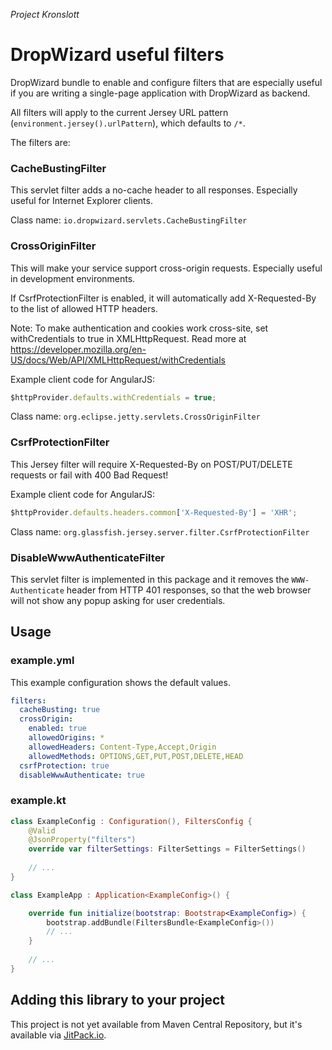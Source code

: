 *Project Kronslott*
# DropWizard useful filters
DropWizard bundle to enable and configure filters that are especially useful 
if you are writing a single-page application with DropWizard as backend.

All filters will apply to the current Jersey URL pattern
(`environment.jersey().urlPattern`), which defaults to `/*`.

The filters are:

### CacheBustingFilter
This servlet filter adds a no-cache header to all responses. Especially useful
for Internet Explorer clients.

Class name: `io.dropwizard.servlets.CacheBustingFilter`

### CrossOriginFilter
This will make your service support cross-origin requests. Especially useful 
in development environments.
 
If CsrfProtectionFilter is enabled, it will automatically add X-Requested-By
to the list of allowed HTTP headers.
 
Note: To make authentication and cookies work cross-site, set withCredentials
to true in XMLHttpRequest. Read more at
https://developer.mozilla.org/en-US/docs/Web/API/XMLHttpRequest/withCredentials

Example client code for AngularJS:

```javascript
$httpProvider.defaults.withCredentials = true;
```

Class name: `org.eclipse.jetty.servlets.CrossOriginFilter`

### CsrfProtectionFilter
This Jersey filter will require X-Requested-By on POST/PUT/DELETE requests
or fail with 400 Bad Request!

Example client code for AngularJS:

```javascript
$httpProvider.defaults.headers.common['X-Requested-By'] = 'XHR';
```

Class name: `org.glassfish.jersey.server.filter.CsrfProtectionFilter`


### DisableWwwAuthenticateFilter
This servlet filter is implemented in this package and it removes the 
`WWW-Authenticate` header from HTTP 401 responses, so that the web browser
will not show any popup asking for user credentials.

## Usage

### example.yml

This example configuration shows the default values.

```yaml
filters:
  cacheBusting: true
  crossOrigin:
    enabled: true
    allowedOrigins: *
    allowedHeaders: Content-Type,Accept,Origin
    allowedMethods: OPTIONS,GET,PUT,POST,DELETE,HEAD
  csrfProtection: true
  disableWwwAuthenticate: true
```

### example.kt

```kotlin
class ExampleConfig : Configuration(), FiltersConfig {
    @Valid
    @JsonProperty("filters")
    override var filterSettings: FilterSettings = FilterSettings()
   
    // ...
}

class ExampleApp : Application<ExampleConfig>() {

    override fun initialize(bootstrap: Bootstrap<ExampleConfig>) {
        bootstrap.addBundle(FiltersBundle<ExampleConfig>())
        // ...
    }
    
    // ...
}    
```

## Adding this library to your project

This project is not yet available from Maven Central Repository, but it's 
available via
[JitPack.io](https://jitpack.io/#twogood/kronslott-filters).
